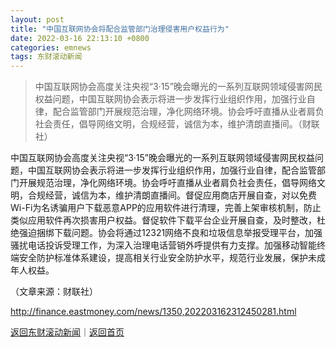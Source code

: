```yaml
---
layout: post
title: "中国互联网协会将配合监管部门治理侵害用户权益行为"
date: 2022-03-16 22:13:10 +0800
categories: emnews
tags: 东财滚动新闻
---
```

> 中国互联网协会高度关注央视“3·15”晚会曝光的一系列互联网领域侵害网民权益问题，中国互联网协会表示将进一步发挥行业组织作用，加强行业自律，配合监管部门开展规范治理，净化网络环境。协会呼吁直播从业者肩负社会责任，倡导网络文明，合规经营，诚信为本，维护清朗直播间。（财联社）

<p>中国互联网协会高度关注央视“3·15”晚会曝光的一系列互联网领域侵害网民权益问题，中国互联网协会表示将进一步发挥行业组织作用，加强行业自律，配合监管部门开展规范治理，净化网络环境。协会呼吁直播从业者肩负社会责任，倡导网络文明，合规经营，诚信为本，维护清朗直播间。督促应用商店开展自查，对以免费Wi-Fi为名诱骗用户下载恶意APP的应用软件进行清理，完善上架审核机制，防止类似应用软件再次损害用户权益。督促软件下载平台企业开展自查，及时整改，杜绝强迫捆绑下载问题。协会将通过12321网络不良和垃圾信息举报受理平台，加强骚扰电话投诉受理工作，为深入治理电话营销外呼提供有力支撑。加强移动智能终端安全防护标准体系建设，提高相关行业安全防护水平，规范行业发展，保护未成年人权益。</p><p class="em_media">（文章来源：财联社）</p>

<http://finance.eastmoney.com/news/1350,202203162312450281.html>

[返回东财滚动新闻](//finews.withounder.com/emnews/)｜[返回首页](//finews.withounder.com/)